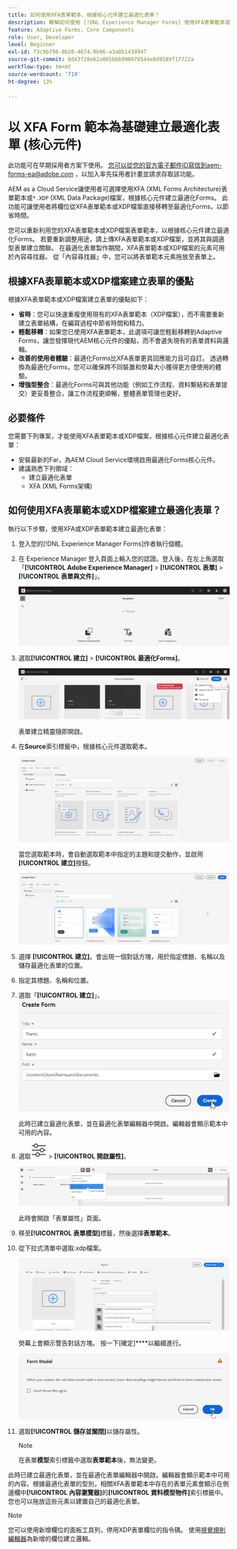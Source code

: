 ```yaml
---
title: 如何使用XFA表單範本，根據核心元件建立最適化表單？
description: 瞭解如何使用 [!DNL Experience Manager Forms] 使用XFA表單範本或XDP檔案來建立最適化表單。
feature: Adaptive Forms, Core Components
role: User, Developer
level: Beginner
exl-id: f3c9b798-8b20-4674-9b96-a3a0b143d947
source-git-commit: 8d43f28e62a865b6b990678544e0d9589f17722a
workflow-type: tm+mt
source-wordcount: '719'
ht-degree: 13%

---
```


# 以 XFA Form 範本為基礎建立最適化表單 (核心元件)

<span class="preview">此功能可在早期採用者方案下使用。 您可以從您的官方電子郵件ID寫信到aem-forms-ea@adobe.com ，以加入率先採用者計畫並請求存取該功能。</span>

AEM as a Cloud Service讓使用者可選擇使用XFA (XML Forms Architecture)表單範本或`*.XDP` (XML Data Package)檔案，根據核心元件建立最適化Forms。 此功能可讓使用者將欄位從XFA表單範本或XDP檔案直接移轉至最適化Forms，以節省時間。

您可以重新利用您的XFA表單範本或XDP檔案表單範本，以根據核心元件建立最適化Forms。 若要重新調整用途，請上傳XFA表單範本或XDP檔案，並將其與調適型表單建立關聯。 在最適化表單製作期間，XFA表單範本或XDP檔案的元素可用於內容尋找器。 從「內容尋找器」中，您可以將表單範本元素拖放至表單上。

## 根據XFA表單範本或XDP檔案建立表單的優點

根據XFA表單範本或XDP檔案建立表單的優點如下：

* **省時**：您可以快速重複使用現有的XFA表單範本（XDP檔案），而不需要重新建立表單結構，在編寫過程中節省時間和精力。
* **輕鬆移轉**：如果您已使用XFA表單範本，此選項可讓您輕鬆移轉到Adaptive Forms，讓您發揮現代AEM核心元件的優點，而不會遺失現有的表單資料與邏輯。
* **改善的使用者體驗**：最適化Forms比XFA表單更具回應能力且可自訂。 透過轉換為最適化Forms，您可以確保跨不同裝置和熒幕大小獲得更方便使用的體驗。
* **增強型整合**：最適化Forms可與其他功能（例如工作流程、資料繫結和表單提交）更妥善整合，讓工作流程更順暢，整體表單管理也更好。

## 必要條件

您需要下列專案，才能使用XFA表單範本或XDP檔案，根據核心元件建立最適化表單：

* 安裝最新的Far，為AEM Cloud Service環境啟用最適化Forms核心元件。
* 建議熟悉下列領域：
   * 建立最適化表單
   * XFA (XML Forms架構)

## 如何使用XFA表單範本或XDP檔案建立最適化表單？

執行以下步驟，使用XFA或XDP表單範本建立最適化表單：

1. 登入您的[!DNL Experience Manager Forms]作者執行個體。
1. 在 Experience Manager 登入頁面上輸入您的認證。登入後，在左上角選取「**[!UICONTROL Adobe Experience Manager]** > **[!UICONTROL 表單]** > **[!UICONTROL 表單與文件]**」。

   ![Forms和檔案](/help/forms/assets/create-fdm.png)

1. 選取&#x200B;**[!UICONTROL 建立]** > **[!UICONTROL 最適化Forms]**。

   ![建立最適化表單](/help/forms/assets/create-af.png)

   表單建立精靈隨即開啟。
1. 在&#x200B;**Source**&#x200B;索引標籤中，根據核心元件選取範本。

   ![選取範本](/help/forms/assets/select-template.png)

   當您選取範本時，會自動選取範本中指定的主題和提交動作，並啟用&#x200B;**[!UICONTROL 建立]**&#x200B;按鈕。

   ![選取主題](/help/forms/assets/select-form-theme.png)

1. 選擇 **[!UICONTROL 建立]**。會出現一個對話方塊，用於指定標題、名稱以及儲存最適化表單的位置。
1. 指定其標題、名稱和位置。
1. 選取「**[!UICONTROL 建立]**」。
   ![提供名稱和標題](/help/forms/assets/create-form.png)

   此時已建立最適化表單，並在最適化表單編輯器中開啟。編輯器會顯示範本中可用的內容。
1. 選取![頁面資訊](/help/forms/assets/Smock_Properties_18_N.svg) > **[!UICONTROL 開啟屬性]**。

   ![開啟屬性](/help/forms/assets/form-properties.png)

   此時會開啟「表單屬性」頁面。
1. 移至&#x200B;**[!UICONTROL 表單模型]**&#x200B;標籤，然後選擇&#x200B;**表單範本**。
1. 從下拉式清單中選取.xdp檔案。

   ![選取XDP檔案](/help/forms/assets/select-xdp-file.png)

   熒幕上會顯示警告對話方塊。 按一下[確定]****&#x200B;以繼續進行。

   ![警告對話方塊](/help/forms/assets/fdm-warning.png)

1. 選取&#x200B;**[!UICONTROL 儲存並關閉]**&#x200B;以儲存屬性。

   >[!NOTE]
   >
   > 在表單&#x200B;**模型**&#x200B;索引標籤中選取&#x200B;**表單範本**&#x200B;後，無法變更。


此時已建立最適化表單，並在最適化表單編輯器中開啟。編輯器會顯示範本中可用的內容。根據最適化表單的型別，相關XFA表單範本中存在的表單元素會顯示在側邊欄中&#x200B;**[!UICONTROL 內容瀏覽器]**&#x200B;的&#x200B;**[!UICONTROL 資料模型物件]**&#x200B;索引標籤中。 您也可以拖放這些元素以建置自己的最適化表單。

>[!NOTE]
>
> 您可以使用新增欄位的面板工具列，停用XDP表單欄位的指令碼。 使用[視覺規則編輯器](/help/forms/rule-editor-core-components.md)為新增的欄位建立邏輯。

